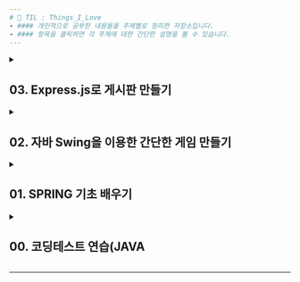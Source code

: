 ```yaml
---
# 📌 TIL : Things_I_Love
- #### 개인적으로 공부한 내용들을 주제별로 정리한 저장소입니다.
- #### 항목을 클릭하면 각 주제에 대한 간단한 설명을 볼 수 있습니다.
---
```


<details>
<summary>
<h2> 03. Express.js로 게시판 만들기
</summary>

#### 📁 03_Board_by_Express
<p align="center">
  <img src="https://user-images.githubusercontent.com/118149752/222939294-5d60391a-3cdf-4f87-90d7-fe9e7d07bd96.png">
</p>

- Express.js를 이용한 기초적인 게시판 구현에 대해 다룬 책입니다.  
- Express.js에서 MVC패턴을 어떤 구조로 설계하는지에 대해 참고할 수 있었고,  
 구체적인 CRUD기능은 책에서 제시한 코드를 따르기보다 직접 고민하여 구현해보는 것을 목표로 하였습니다.
 <br><br><br><br><br>
</details>

<!--ㅇㅇㅇㅇㅇㅇㅇㅇㅇㅇㅇㅇㅇㅇㅇㅇㅇㅇㅇㅇㅇㅇㅇㅇㅇㅇㅇㅇ -->

<details>
<summary>
<h2> 02. 자바 Swing을 이용한 간단한 게임 만들기
</summary>

#### 📁 02_[ToyProject]_CARDGAME 
### 
- 설 연휴기간 동안 자바의 Swing API를 활용하여 재미삼아 만들어본 카드 뒤집기 게임입니다.  
- 각자 다른 속성을 가진 48장의 화투패를 분류하는 규칙을 만드는 것이 주안점이었으며,
비록 초보적인 코드지만 프로그래밍언어에 대해 가지고있던 막연한 흥미를 구체적인 결과물로 다듬어 봤다는 부분에 의미가 있었다고 생각합니다. 
<br><br><br><br><br>
</details>

<!--ㅇㅇㅇㅇㅇㅇㅇㅇㅇㅇㅇㅇㅇㅇㅇㅇㅇㅇㅇㅇㅇㅇㅇㅇㅇㅇㅇㅇ -->

<details>
<summary>
<h2> 01. SPRING 기초 배우기
</summary>

#### 📁 01_SPRING QUICK START
스터디 교재였으나 보류중...
<br><br><br><br><br>  
</details>

<!--ㅇㅇㅇㅇㅇㅇㅇㅇㅇㅇㅇㅇㅇㅇㅇㅇㅇㅇㅇㅇㅇㅇㅇㅇㅇㅇㅇㅇ -->


<details>
<summary>
<h2> 00. 코딩테스트 연습(JAVA
</summary>

#### 📁 03_Board_by_Express 
백준코딩 사이트에서 푼 문제들을 분류하여 저장했습니다.
<br><br><br><br><br>  
</details>


---
<!-- 양식
<details>
<summary>
<h2> 00. 코딩테스트 연습(JAVA
</summary>

#### 📁 03_Board_by_Express 
- 내용내용내용내용내용내용내용내용내용내용내용내용
<br><br><br><br><br>  
</details>
　   
-->
